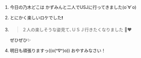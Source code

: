 1. 今日の乃木どこは かずみんと二人でUSJに行ってきました(о´∀`о)

2. とにかく楽しいロケでした❗

3. > ２人の楽しそうな姿見て､ＵＳＪ行きたくなりました 👼❤

   ぜひぜひ✨

4. 明日も頑張りますっ((o(^∇^)o)) おやすみなさい！